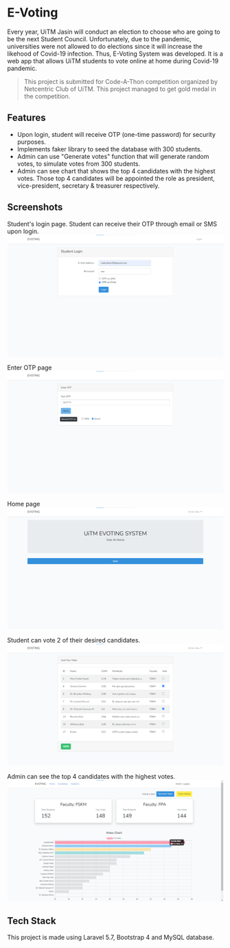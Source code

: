 # E-Voting

Every year, UiTM Jasin will conduct an election to choose who are going to be the next Student Council. Unfortunately, due to the pandemic, universities were not allowed to do elections since it will increase the likehood of Covid-19 infection. Thus, E-Voting System was developed. It is a web app that allows UiTM students to vote online at home during Covid-19 pandemic.

>This project is submitted for Code-A-Thon competition organized by Netcentric Club of UiTM.
This project managed to get gold medal in the competition.

## Features

- Upon login, student will receive OTP (one-time password) for security purposes.
- Implements faker library to seed the database with 300 students.
- Admin can use "Generate votes" function that will generate random votes, to simulate votes from 300 students.
- Admin can see chart that shows the top 4 candidates with the highest votes. Those top 4 candidates will be appointed the role as president, vice-president, secretary & treasurer respectively.

## Screenshots

Student's login page. Student can receive their OTP through email or SMS upon login.
![Student login](docs/student_login.png)

Enter OTP page
![Enter OTP](docs/enter_otp.png)

Home page
![Home page](docs/home_page.png)

Student can vote 2 of their desired candidates.
![Vote 2 candidates](docs/vote_candidate.png)

Admin can see the top 4 candidates with the highest votes.
![Votes chart](docs/votes_chart.png)

## Tech Stack

This project is made using Laravel 5.7, Bootstrap 4 and MySQL database.
